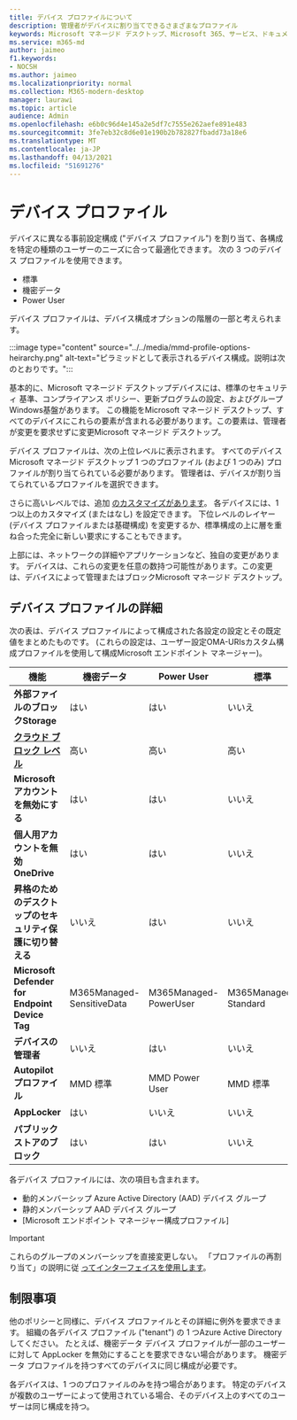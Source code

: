 ```yaml
---
title: デバイス プロファイルについて
description: 管理者がデバイスに割り当てできるさまざまなプロファイル
keywords: Microsoft マネージド デスクトップ、Microsoft 365、サービス、ドキュメント
ms.service: m365-md
author: jaimeo
f1.keywords:
- NOCSH
ms.author: jaimeo
ms.localizationpriority: normal
ms.collection: M365-modern-desktop
manager: laurawi
ms.topic: article
audience: Admin
ms.openlocfilehash: e6b0c96d4e145a2e5df7c7555e262aefe891e483
ms.sourcegitcommit: 3fe7eb32c8d6e01e190b2b782827fbadd73a18e6
ms.translationtype: MT
ms.contentlocale: ja-JP
ms.lasthandoff: 04/13/2021
ms.locfileid: "51691276"
---
```

# <a name="device-profiles"></a>デバイス プロファイル

デバイスに異なる事前設定構成 ("デバイス プロファイル") を割り当て、各構成を特定の種類のユーザーのニーズに合って最適化できます。 次の 3 つのデバイス プロファイルを使用できます。

- 標準
- 機密データ
- Power User

デバイス プロファイルは、デバイス構成オプションの階層の一部と考えられます。

:::image type="content" source="../../media/mmd-profile-options-heirarchy.png" alt-text="ピラミッドとして表示されるデバイス構成。説明は次のとおりです。":::

基本的に、Microsoft マネージド デスクトップデバイスには、標準のセキュリティ 基準、コンプライアンス ポリシー、更新プログラムの設定、およびグループWindows基盤があります。 この機能をMicrosoft マネージド デスクトップ、すべてのデバイスにこれらの要素が含まれる必要があります。この要素は、管理者が変更を要求せずに変更Microsoft マネージド デスクトップ。

デバイス プロファイルは、次の上位レベルに表示されます。 すべてのデバイスMicrosoft マネージド デスクトップ 1 つのプロファイル (および 1 つのみ) プロファイルが割り当てられている必要があります。 管理者は、デバイスが割り当てられているプロファイルを選択できます。

さらに高いレベルでは、追加 [のカスタマイズがあります](customizing.md)。 各デバイスには、1 つ以上のカスタマイズ (またはなし) を設定できます。 下位レベルのレイヤー (デバイス プロファイルまたは基礎構成) を変更するか、標準構成の上に層を重ね合った完全に新しい要求にすることもできます。

上部には、ネットワークの詳細やアプリケーションなど、独自の変更があります。 デバイスは、これらの変更を任意の数持つ可能性があります。この変更は、デバイスによって管理またはブロックMicrosoft マネージド デスクトップ。


## <a name="device-profile-details"></a>デバイス プロファイルの詳細

次の表は、デバイス プロファイルによって構成された各設定の設定とその既定値をまとめたものです。 (これらの設定は、ユーザー設定OMA-URIsカスタム構成プロファイルを使用して構成Microsoft エンドポイント マネージャー)。

| 機能 | 機密データ | Power User | 標準 |
|-----------------------------------------------------------------------------------------------------------------------------------------------------------|----------------------------|------------------------|-----------------------|
| **外部ファイルのブロックStorage**                                                                                                                               | はい                       | はい                   | いいえ                   |
| **[クラウド ブロック レベル](https://docs.microsoft.com/graph/api/resources/intune-deviceconfig-defendercloudblockleveltype)** | 高い                      | 高い                  | 高い                 |
| **Microsoft アカウントを無効にする**                                                                                                                           | はい                       | はい                   | いいえ                   |
| **個人用アカウントを無効OneDrive**                                                                                                                            | はい                       | はい                   | いいえ                   |
| **昇格のためのデスクトップのセキュリティ保護に切り替える**                                                                                                               | いいえ                        | はい                   | いいえ                   |
| **Microsoft Defender for Endpoint Device Tag**                                                                                                           | M365Managed-SensitiveData | M365Managed-PowerUser | M365Managed-Standard |
| **デバイスの管理者**                                                                                                                                 | いいえ                        | はい                   | いいえ                   |
| **Autopilot プロファイル**                                                                                                                                     | MMD 標準               | MMD Power User         | MMD 標準          |
| **AppLocker**                                                                                                                                            | はい                       | いいえ                    | いいえ                   |
| **パブリック ストアのブロック**                                                                                                                                   | はい                       | はい                   | いいえ                   |

各デバイス プロファイルには、次の項目も含まれます。

- 動的メンバーシップ Azure Active Directory (AAD) デバイス グループ
- 静的メンバーシップ AAD デバイス グループ
- [Microsoft エンドポイント マネージャー構成プロファイル]

> [!IMPORTANT]
> これらのグループのメンバーシップを直接変更しない。 「プロファイルの再割り当て」の説明に従 [ってインターフェイスを使用します](../working-with-managed-desktop/change-device-profile.md)。

## <a name="limitations"></a>制限事項

他のポリシーと同様に、デバイス プロファイルとその詳細に例外を要求できます。 組織の各デバイス プロファイル ("tenant") の 1 つAzure Active Directoryしてください。 たとえば、機密データ デバイス プロファイルが一部のユーザーに対して AppLocker を無効にすることを要求できない場合があります。 機密データ プロファイルを持つすべてのデバイスに同じ構成が必要です。

各デバイスは、1 つのプロファイルのみを持つ場合があります。 特定のデバイスが複数のユーザーによって使用されている場合、そのデバイス上のすべてのユーザーは同じ構成を持つ。
